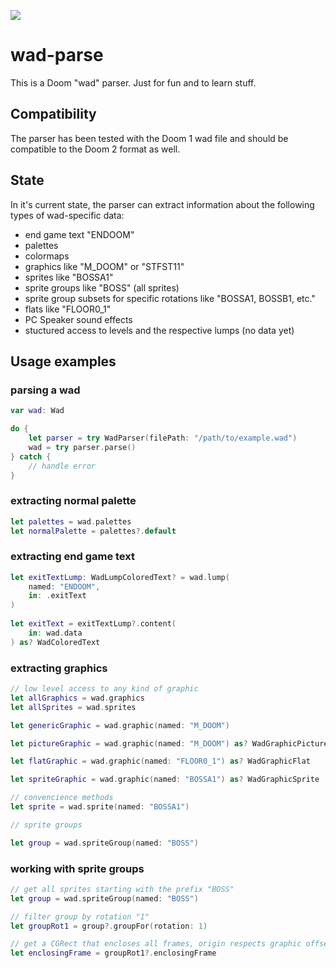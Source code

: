 ![](https://img.shields.io/badge/Swift-4.1.2-green.svg)

# wad-parse

This is a Doom "wad" parser. Just for fun and to learn stuff.

## Compatibility

The parser has been tested with the Doom 1 wad file and should be compatible to the Doom 2 format as well.

## State

In it's current state, the parser can extract information about the following types of wad-specific data:

* end game text "ENDOOM"
* palettes
* colormaps
* graphics like "M_DOOM" or "STFST11"
* sprites like "BOSSA1"
* sprite groups like "BOSS" (all sprites)
* sprite group subsets for specific rotations like "BOSSA1, BOSSB1, etc."
* flats like "FLOOR0_1"
* PC Speaker sound effects
* stuctured access to levels and the respective lumps (no data yet)

## Usage examples

### parsing a wad

```swift
var wad: Wad

do {
    let parser = try WadParser(filePath: "/path/to/example.wad")
    wad = try parser.parse()
} catch {
	// handle error
}
```

### extracting normal palette

```swift
let palettes = wad.palettes
let normalPalette = palettes?.default
```

### extracting end game text

```swift
let exitTextLump: WadLumpColoredText? = wad.lump(
	named: "ENDOOM", 
	in: .exitText
)
        
let exitText = exitTextLump?.content(
	in: wad.data
) as? WadColoredText
```

### extracting graphics

```swift
// low level access to any kind of graphic
let allGraphics = wad.graphics
let allSprites = wad.sprites

let genericGraphic = wad.graphic(named: "M_DOOM")

let pictureGraphic = wad.graphic(named: "M_DOOM") as? WadGraphicPicture

let flatGraphic = wad.graphic(named: "FLOOR0_1") as? WadGraphicFlat

let spriteGraphic = wad.graphic(named: "BOSSA1") as? WadGraphicSprite

// convencience methods
let sprite = wad.sprite(named: "BOSSA1")

// sprite groups

let group = wad.spriteGroup(named: "BOSS")
```

### working with sprite groups

```swift
// get all sprites starting with the prefix "BOSS"
let group = wad.spriteGroup(named: "BOSS")

// filter group by rotation "1"
let groupRot1 = group?.groupFor(rotation: 1)

// get a CGRect that encloses all frames, origin respects graphic offsets
let enclosingFrame = groupRot1?.enclosingFrame
```